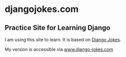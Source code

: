 # djangojokes.com

## Practice Site for Learning Django
I am using this site to learn. It is based on
[Django Jokes](https://www.djangojokes.com).

My version is accessible via www.django-jokes.com
